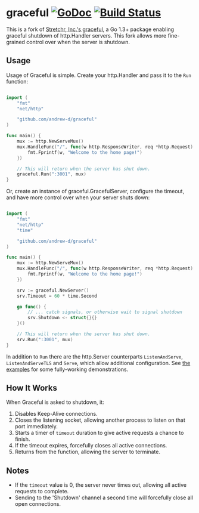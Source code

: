 graceful [![GoDoc](https://godoc.org/github.com/andrew-d/graceful?status.png)](http://godoc.org/github.com/andrew-d/graceful) [![Build Status](https://travis-ci.org/andrew-d/graceful.svg)](https://travis-ci.org/andrew-d/graceful)
========

This is a fork of [Stretchr, Inc.'s graceful](https://github.com/stretchr/graceful),
a Go 1.3+ package enabling graceful shutdown of http.Handler servers.  This fork
allows more fine-grained control over when the server is shutdown.

## Usage

Usage of Graceful is simple. Create your http.Handler and pass it to the `Run` function:


```go

import (
	"fmt"
	"net/http"

	"github.com/andrew-d/graceful"
)

func main() {
	mux := http.NewServeMux()
	mux.HandleFunc("/", func(w http.ResponseWriter, req *http.Request) {
		fmt.Fprintf(w, "Welcome to the home page!")
	})

	// This will return when the server has shut down.
	graceful.Run(":3001", mux)
}
```

Or, create an instance of graceful.GracefulServer, configure the timeout, and
have more control over when your server shuts down:

```go

import (
	"fmt"
	"net/http"
	"time"

	"github.com/andrew-d/graceful"
)

func main() {
	mux := http.NewServeMux()
	mux.HandleFunc("/", func(w http.ResponseWriter, req *http.Request) {
		fmt.Fprintf(w, "Welcome to the home page!")
	})

	srv := graceful.NewServer()
	srv.Timeout = 60 * time.Second

	go func() {
		// ... catch signals, or otherwise wait to signal shutdown
		srv.Shutdown <- struct{}{}
	}()

	// This will return when the server has shut down.
	srv.Run(":3001", mux)
}
```

In addition to `Run` there are the http.Server counterparts `ListenAndServe`,
`ListenAndServeTLS` and `Serve`, which allow additional configuration.  See
[the examples](https://github.com/andrew-d/graceful/tree/master/examples)
for some fully-working demonstrations.

## How It Works

When Graceful is asked to shutdown, it:

1. Disables Keep-Alive connections.
2. Closes the listening socket, allowing another process to listen on that port
   immediately.
3. Starts a timer of `timeout` duration to give active requests a chance to finish.
4. If the timeout expires, forcefully closes all active connections.
5. Returns from the function, allowing the server to terminate.

## Notes

- If the `timeout` value is 0, the server never times out, allowing all active
  requests to complete.
- Sending to the 'Shutdown' channel a second time will forcefully close all open
  connections.
